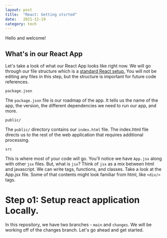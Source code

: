 ```yaml
---
layout: post
title:  "React: Getting stsrted"
date:   2021-12-19 
category: tech
---
```




Hello and welcome!

## What's in our React App

Let's take a look of what our React App looks like right now. We will go through our file structure which is a [standard React setup.](https://create-react-app.dev/docs/getting-started/) You will not be editing any files in this step, but the structure is important for future code references.

`package.json`

The `package.json` file is our roadmap of the app. It tells us the name of the app, the version, the different dependencies we need to run our app, and more.

`public/`

The `public/` directory contains our `index.html` file. The index.html file directs us to the rest of the web application that requires additional processing.

`src`

This is where most of your code will go. You'll notice we have `App.jsx` along with other `jsx` files. But, what is `jsx`? Think of `jsx` as a mix between html and javascript. We can write tags, functions, and classes. Take a look at the App.jsx file. Some of that contents might look familiar from html, like `<div/>` tags.

# **Step o1: Setup react application Locally.**
In this repository, we have two branches - `main` and `changes`. We will be working off of the changes branch. Let's go ahead and get started.


